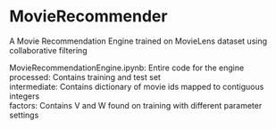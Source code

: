 # MovieRecommender
A Movie Recommendation Engine trained on MovieLens dataset using collaborative filtering

MovieRecommendationEngine.ipynb: Entire code for the engine<br/>
processed: Contains training and test set<br/>
intermediate: Contains dictionary of movie ids mapped to contiguous integers<br/>
factors: Contains V and W found on training with different parameter settings
